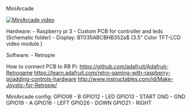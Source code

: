 MiniArcade

[![MiniArcade video](https://www.youtube.com/watch?v=UotAsQmeLYA/0.jpg)](https://www.youtube.com/watch?v=UotAsQmeLYA)

Hardware:
	- Raspberry pi 3 
	- Custom PCB for controller and leds (Schematic folder)
	- Display: BT035ABCBHB352a$ (3.5" Color TFT-LCD video module.)
	
Software:
	- Retropie


How to connect PCB to RB Pi:
https://github.com/adafruit/Adafruit-Retrogame
https://learn.adafruit.com/retro-gaming-with-raspberry-pi/adding-controls-hardware
http://www.instructables.com/id/Make-Joystic-for-Retropie/

MiniArcade config:
	GPIO06 - B
	GPIO12 - LED
	GPIO13 - START
	GND    - GND
	GPIO19 - A
	GPIO16 - LEFT
	GPIO26 - DOWN
	GPIO21 - RIGHT